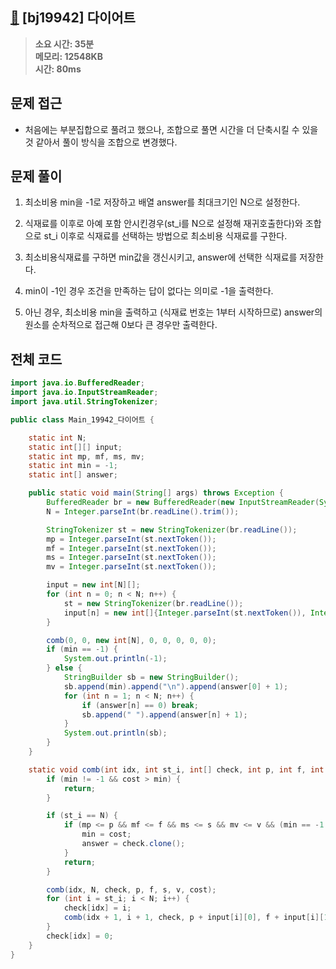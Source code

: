 ## [🥗](https://www.acmicpc.net/problem/19942) [bj19942] 다이어트

> **소요 시간: 35분<br>
> 메모리: 12548KB<br>
> 시간: 80ms**

## 문제 접근

- 처음에는 부분집합으로 풀려고 했으나, 조합으로 풀면 시간을 더 단축시킬 수 있을 것 같아서 풀이 방식을 조합으로 변경했다.

## 문제 풀이

1. 최소비용 min을 -1로 저장하고 배열 answer를 최대크기인 N으로 설정한다.

2. 식재료를 이후로 아예 포함 안시킨경우(st_i를 N으로 설정해 재귀호출한다)와 조합으로 st_i 이후로 식재료를 선택하는 방법으로 최소비용 식재료를 구한다.

3. 최소비용식재료를 구하면 min값을 갱신시키고, answer에 선택한 식재료를 저장한다.

4. min이 -1인 경우 조건을 만족하는 답이 없다는 의미로 -1을 출력한다.

5. 아닌 경우, 최소비용 min을 출력하고 (식재료 번호는 1부터 시작하므로) answer의 원소를 순차적으로 접근해 0보다 큰 경우만 출력한다.

## 전체 코드

```java
import java.io.BufferedReader;
import java.io.InputStreamReader;
import java.util.StringTokenizer;

public class Main_19942_다이어트 {

    static int N;
    static int[][] input;
    static int mp, mf, ms, mv;
    static int min = -1;
    static int[] answer;

    public static void main(String[] args) throws Exception {
        BufferedReader br = new BufferedReader(new InputStreamReader(System.in));
        N = Integer.parseInt(br.readLine().trim());

        StringTokenizer st = new StringTokenizer(br.readLine());
        mp = Integer.parseInt(st.nextToken());
        mf = Integer.parseInt(st.nextToken());
        ms = Integer.parseInt(st.nextToken());
        mv = Integer.parseInt(st.nextToken());

        input = new int[N][];
        for (int n = 0; n < N; n++) {
            st = new StringTokenizer(br.readLine());
            input[n] = new int[]{Integer.parseInt(st.nextToken()), Integer.parseInt(st.nextToken()), Integer.parseInt(st.nextToken()), Integer.parseInt(st.nextToken()), Integer.parseInt(st.nextToken())};
        }

        comb(0, 0, new int[N], 0, 0, 0, 0, 0);
        if (min == -1) {
            System.out.println(-1);
        } else {
            StringBuilder sb = new StringBuilder();
            sb.append(min).append("\n").append(answer[0] + 1);
            for (int n = 1; n < N; n++) {
                if (answer[n] == 0) break;
                sb.append(" ").append(answer[n] + 1);
            }
            System.out.println(sb);
        }
    }

    static void comb(int idx, int st_i, int[] check, int p, int f, int s, int v, int cost) {
        if (min != -1 && cost > min) {
            return;
        }

        if (st_i == N) {
            if (mp <= p && mf <= f && ms <= s && mv <= v && (min == -1 || cost < min)) {
                min = cost;
                answer = check.clone();
            }
            return;
        }

        comb(idx, N, check, p, f, s, v, cost);
        for (int i = st_i; i < N; i++) {
            check[idx] = i;
            comb(idx + 1, i + 1, check, p + input[i][0], f + input[i][1], s + input[i][2], v + input[i][3], cost + input[i][4]);
        }
        check[idx] = 0;
    }
}
```
